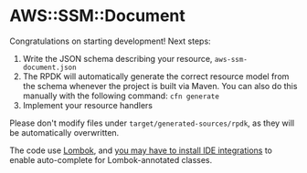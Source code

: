 # AWS::SSM::Document

Congratulations on starting development! Next steps:

1. Write the JSON schema describing your resource, `aws-ssm-document.json`
2. The RPDK will automatically generate the correct resource model from the
   schema whenever the project is built via Maven. You can also do this manually
   with the following command: `cfn generate`
3. Implement your resource handlers


Please don't modify files under `target/generated-sources/rpdk`, as they will be
automatically overwritten.

The code use [Lombok](https://projectlombok.org/), and [you may have to install
IDE integrations](https://projectlombok.org/) to enable auto-complete for
Lombok-annotated classes.
